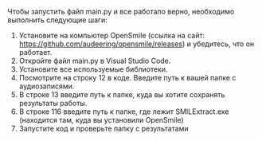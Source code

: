 
Чтобы запустить файл main.py и все работало верно, необходимо выполнить следующие шаги:

1. Установите на компьютер OpenSmile (ссылка на сайт: https://github.com/audeering/opensmile/releases) 
   и убедитесь, что он работает.
2. Откройте файл main.py в Visual Studio Code.
3. Установите все используемые библиотеки.
4. Посмотрите на строку 12 в коде. Введите путь к вашей папке с аудиозаписями.
5. В строке 13 введите путь к папке, куда вы хотите сохранять результаты работы.
6. В строке 116 введите путь к папке, где лежит SMILExtract.exe (находится там, куда вы установили OpenSmile)
7. Запустите код и проверьте папку с результатами